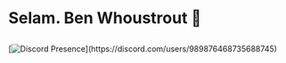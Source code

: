 # Selam. Ben Whoustrout 👋
## 
[![Discord Presence](https://lanyard-profile-readme.vercel.app/api/989876468735688745?theme=dark&bg=3f0000&animated=false&hideDiscrim=true&borderRadius=30px&idleMessage=Probably%20doing%20something%20else...)](https://discord.com/users/989876468735688745)
